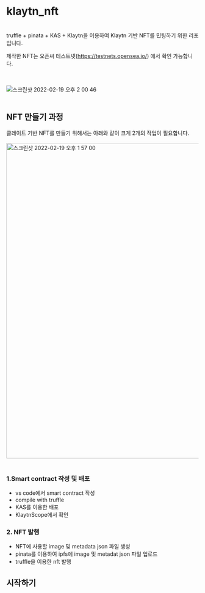 # klaytn_nft
<br>
truffle + pinata + KAS + Klaytn을 이용하여 Klaytn 기반 NFT를 민팅하기 위한 리포입니다.

제작한 NFT는 오픈씨 테스트넷(https://testnets.opensea.io/) 에서 확인 가능합니다.

<br><br>
![스크린샷 2022-02-19 오후 2 00 46](https://user-images.githubusercontent.com/304667/154786965-057af975-b24c-4c5b-8395-141dcdb700b6.png)
<br><br>

## NFT 만들기 과정

클레이트 기반 NFT를 만들기 위해서는 아래와 같이 크게 2개의 작업이 필요합니다.
<br><br>
<img width="827" alt="스크린샷 2022-02-19 오후 1 57 00" src="https://user-images.githubusercontent.com/304667/154786976-8109ade2-70d2-4722-b87d-c4459e0be7ee.png">
<br><br>

### 1.Smart contract 작성 및 배포 
- vs code에서 smart contract 작성
- compile with truffle
- KAS를 이용한 배포
- KlaytnScope에서 확인


### 2. NFT 발행
- NFT에 사용할 image 및 metadata json 파일 생성
- pinata를 이용하여 ipfs에 image 및 metadat json 파일 업로드
- truffle을 이용한 nft 발행

## 시작하기
 
